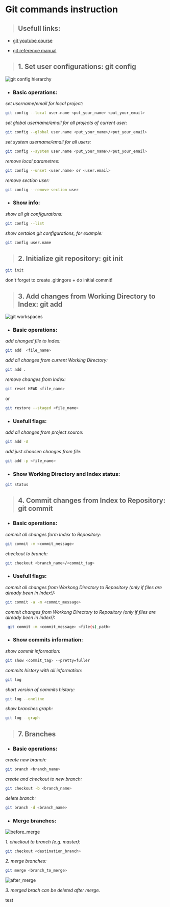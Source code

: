 # Git commands instruction

> ## **Usefull links:**

- [git youtube course](https://www.youtube.com/playlist?list=PLDyvV36pndZFHXjXuwA_NywNrVQO0aQqb)

- [git reference manual](https://git-scm.com/docs)

> ## **1. Set user configurations: git config**

![git config hierarchy](src\git_config.png)

- ### Basic operations:

*set username/email for local project:*

```sh
git config --local user.name <put_your_name> <put_your_email>
```

*set global username/email for all projects of current user:*

```sh
git config --global user.name <put_your_name>/<put_your_email> 
```

*set system username/email for all users:*

```sh
git config --system user.name <put_your_name>/<put_your_email>
```


*remove local parametres:*

```sh
git config --unset <user.name> or <user.email>
```

*remove section user:*

```sh
git config --remove-section user
```
- ### Show info:

*show all git configurations:*

```sh
git config --list
```

*show certaion git configurations, for example:*

```sh
git config user.name
```

> ## **2. Initialize git repository: git init**

```sh
git init
```

don't forget to create .gitingore + do initial commit!

> ## **3. Add changes from Working Directory to Index: git add**

![git workspaces](src\git_workspaces.png)

- ### Basic operations:

*add changed file to Index:*

```sh
git add  <file_name>
```

*add all changes from current Working Directory:*

```sh
git add .
```

*remove changes from Index:*

```sh
git reset HEAD <file_name>
```

or

```sh
git restore --staged <file_name>
```

- ### Usefull flags:

*add all changes from project source:*

```sh
git add -A
```

*add just choosen changes from file:*

```sh
git add -p <file_name>
```

- ### Show Working Directory and Index status:

```sh
git status
```

> ## **4. Commit changes from Index to Repository: git commit**

- ### Basic operations:

*commit all changes form Index to Repository:*

```sh
git commit -m <commit_message>
```

*checkout to branch:*

```sh
git checkout <branch_name>/<commit_tag>
```

- ### Usefull flags:

*commit all changes from Workong Directory to Repository (only if files are already been in Index!):*

```sh
git commit -a -m <commit_message>
```

*commit changes from Workong Directory to Repository (only if files are already been in Index!):*

```sh
 git commit -m <commit_message> <file(s)_path>
 ```

- ### Show commits information:

*show commit information:*

```sh
git show <commit_tag> --pretty=fuller
```

*commits history with all information:*
```sh
git log
```

*short version of commits history:*

```sh
git log --oneline 
```

*show branches graph:*

```sh
git log --graph
```

> ## **7. Branches**

- ### Basic operations:

*create new branch:*
```sh
git branch <branch_name>
```
*create and checkout to new branch:*
```sh
git checkout -b <branch_name>
```
*delete branch:*
```sh
git branch -d <branch_name>
```

- ### Merge branches:

![before_merge](src\before_merge.png)

*1. checkout to branch (e.g. master):*
```sh
git checkout <destination_branch>
```
*2. merge branches:* 
```sh
git merge <branch_to_merge>
```
![after_merge](src\after_merge.png)

*3. merged brach can be deleted after merge.*

test
